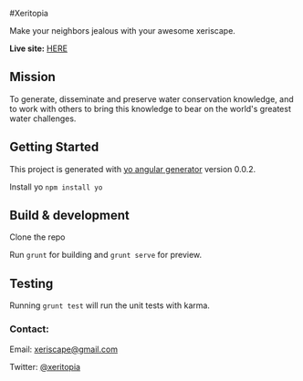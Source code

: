 #Xeritopia

Make your neighbors jealous with your awesome xeriscape.


**Live site:** [HERE](https:xeritopia.com)

## Mission

To generate, disseminate and preserve water conservation knowledge, and to work with others to bring this knowledge to bear on the world's greatest water challenges.


## Getting Started

This project is generated with [yo angular generator](https://github.com/yeoman/generator-angular)
version 0.0.2.

Install yo
``` npm install yo ```

## Build & development

Clone the repo

Run `grunt` for building and `grunt serve` for preview.

## Testing

Running `grunt test` will run the unit tests with karma.


### Contact:

Email:
xeriscape@gmail.com

Twitter:
[@xeritopia](https://twitter.com/xeritopia)
